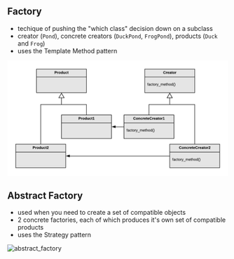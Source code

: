 ## Factory

- techique of pushing the "which class" decision down on a subclass
- creator (`Pond`), concrete creators (`DuckPond`, `FrogPond`), products (`Duck` and `Frog`)
- uses the Template Method pattern

![factory](https://raw.githubusercontent.com/lisbethmarianne/design_patterns_in_ruby/master/factory/factory.png)

## Abstract Factory

- used when you need to create a set of compatible objects
- 2 concrete factories, each of which produces it's own set of compatible products
- uses the Strategy pattern

![abstract_factory](https://raw.githubusercontent.com/lisbethmarianne/design_patterns_in_ruby/master/abstract_factory/abstract_factory.png)
